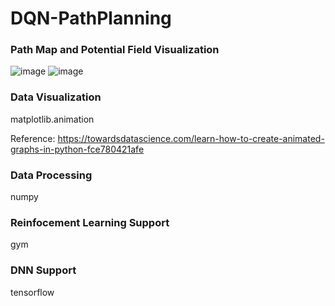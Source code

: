 # DQN-PathPlanning
### Path Map and Potential Field Visualization

![image](https://user-images.githubusercontent.com/21213261/146906315-15db41d8-c2f3-408d-ac23-8a5e109dcf85.png)
![image](https://user-images.githubusercontent.com/21213261/146906235-6cb9fb5e-709e-4510-a153-f67c9438d7ca.png)


### Data Visualization
matplotlib.animation

Reference: https://towardsdatascience.com/learn-how-to-create-animated-graphs-in-python-fce780421afe

### Data Processing
numpy

### Reinfocement Learning Support
gym

### DNN Support
tensorflow
